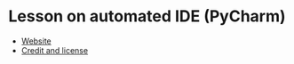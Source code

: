 

# Lesson on automated IDE (PyCharm)

- [Website]({{site.baseurl}})
- [Credit and license]({{site.baseurl}}/license/)
